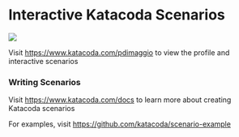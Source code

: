 # Interactive Katacoda Scenarios

[![](http://shields.katacoda.com/katacoda/pdimaggio/count.svg)](https://www.katacoda.com/pdimaggio "Get your profile on Katacoda.com")

Visit https://www.katacoda.com/pdimaggio to view the profile and interactive scenarios

### Writing Scenarios
Visit https://www.katacoda.com/docs to learn more about creating Katacoda scenarios

For examples, visit https://github.com/katacoda/scenario-example
